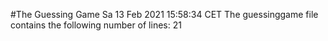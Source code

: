 #The Guessing Game
Sa 13 Feb 2021 15:58:34 CET
The guessinggame file contains the following number of lines:
21
